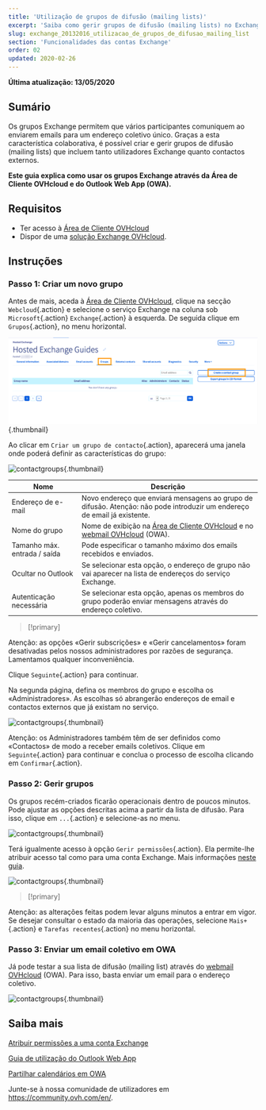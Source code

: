 ```yaml
---
title: 'Utilização de grupos de difusão (mailing lists)'
excerpt: 'Saiba como gerir grupos de difusão (mailing lists) no Exchange'
slug: exchange_20132016_utilizacao_de_grupos_de_difusao_mailing_list
section: 'Funcionalidades das contas Exchange'
order: 02
updated: 2020-02-26
---
```


**Última atualização: 13/05/2020**


## Sumário

Os grupos Exchange permitem que vários participantes comuniquem ao enviarem emails para um endereço coletivo único. Graças a esta característica colaborativa, é possível criar e gerir grupos de difusão (mailing lists) que incluem tanto utilizadores Exchange quanto contactos externos.

**Este guia explica como usar os grupos Exchange através da Área de Cliente OVHcloud e do Outlook Web App (OWA).**


## Requisitos

- Ter acesso à [Área de Cliente OVHcloud](https://www.ovh.com/auth/?action=gotomanager&from=https://www.ovh.pt/&ovhSubsidiary=pt)
- Dispor de uma [solução Exchange OVHcloud](https://www.ovhcloud.com/pt/emails/hosted-exchange/).


## Instruções

### Passo 1: Criar um novo grupo

Antes de mais, aceda à [Área de Cliente OVHcloud](https://www.ovh.com/auth/?action=gotomanager&from=https://www.ovh.pt/&ovhSubsidiary=pt), clique na secção `Webcloud`{.action} e selecione o serviço Exchange na coluna sob `Microsoft`{.action} `Exchange`{.action} à esquerda. De seguida clique em `Grupos`{.action}, no menu horizontal.

![contactgroups](images/exchange-groups-step1.png){.thumbnail}

Ao clicar em `Criar um grupo de contacto`{.action}, aparecerá uma janela onde poderá definir as características do grupo:

![contactgroups](images/exchange-groups-step2.png){.thumbnail}

|Nome|Descrição|
|---|---|
|Endereço de e-mail|Novo endereço que enviará mensagens ao grupo de difusão. Atenção: não pode introduzir um endereço de email já existente.|
|Nome do grupo|Nome de exibição na [Área de Cliente OVHcloud](https://www.ovh.com/auth/?action=gotomanager&from=https://www.ovh.pt/&ovhSubsidiary=pt) e no [webmail OVHcloud](https://www.ovh.pt/mail/) (OWA).|
|Tamanho máx. entrada / saída|Pode especificar o tamanho máximo dos emails recebidos e enviados.|
|Ocultar no Outlook|Se selecionar esta opção, o endereço de grupo não vai aparecer na lista de endereços do serviço Exchange.|
|Autenticação necessária|Se selecionar esta opção, apenas os membros do grupo poderão enviar mensagens através do endereço coletivo.|

> [!primary]
>
Atenção: as opções «Gerir subscrições» e «Gerir cancelamentos» foram desativadas pelos nossos administradores por razões de segurança. Lamentamos qualquer inconveniência.
>

Clique `Seguinte`{.action} para continuar.

Na segunda página, defina os membros do grupo e escolha os «Administradores». As escolhas só abrangerão endereços de email e contactos externos que já existam no serviço.

![contactgroups](images/exchange-groups-step3.png){.thumbnail}

Atenção: os Administradores também têm de ser definidos como «Contactos» de modo a receber emails coletivos.
Clique em `Seguinte`{.action} para continuar e conclua o processo de escolha clicando em `Confirmar`{.action}.


### Passo 2: Gerir grupos

Os grupos recém-criados ficarão operacionais dentro de poucos minutos. Pode ajustar as opções descritas acima a partir da lista de difusão. Para isso, clique em `...`{.action} e selecione-as no menu. 

![contactgroups](images/exchange-groups-step4.png){.thumbnail}

Terá igualmente acesso à opção `Gerir permissões`{.action}. Ela permite-lhe atribuir acesso tal como para uma conta Exchange. Mais informações [neste guia](https://docs.ovh.com/pt/microsoft-collaborative-solutions/exchange_3013_atribuir_permissoes_full_access_a_uma_conta/).

![contactgroups](images/exchange-groups-step5.png){.thumbnail}

> [!primary]
>
Atenção: as alterações feitas podem levar alguns minutos a entrar em vigor. Se desejar consultar o estado da maioria das operações, selecione `Mais+`{.action} e `Tarefas recentes`{.action} no menu horizontal.
>


### Passo 3: Enviar um email coletivo em OWA

Já pode testar a sua lista de difusão (mailing list) através do [webmail OVHcloud](https://www.ovh.pt/mail/) (OWA). Para isso, basta enviar um email para o endereço coletivo.

![contactgroups](images/exchange-groups-step6.png){.thumbnail}


## Saiba mais

[Atribuir permissões a uma conta Exchange](https://docs.ovh.com/pt/microsoft-collaborative-solutions/exchange_3013_atribuir_permissoes_full_access_a_uma_conta/)

[Guia de utilização do Outlook Web App](https://docs.ovh.com/pt/microsoft-collaborative-solutions/exchange_2016_guia_de_utilizacao_do_outlook_web_app/)

[Partilhar calendários em OWA](https://docs.ovh.com/pt/microsoft-collaborative-solutions/exchange_2016_partilhar_um_calendario_atraves_do_webmail_owa/)

Junte-se à nossa comunidade de utilizadores em <https://community.ovh.com/en/>.